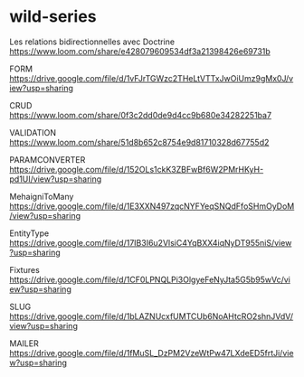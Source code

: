 # wild-series
Les relations bidirectionnelles avec Doctrine
https://www.loom.com/share/e428079609534df3a21398426e69731b

FORM
https://drive.google.com/file/d/1vFJrTGWzc2THeLtVTTxJwOiUmz9gMx0J/view?usp=sharing

CRUD
https://www.loom.com/share/0f3c2dd0de9d4cc9b680e34282251ba7

VALIDATION
https://www.loom.com/share/51d8b652c8754e9d81710328d67755d2

PARAMCONVERTER
https://drive.google.com/file/d/152OLs1ckK3ZBFwBf6W2PMrHKyH-pd1UI/view?usp=sharing

MehaigniToMany
https://drive.google.com/file/d/1E3XXN497zqcNYFYeqSNQdFfoSHmOyDoM/view?usp=sharing

EntityType
https://drive.google.com/file/d/17IB3I6u2VlsiC4YqBXX4iqNyDT955niS/view?usp=sharing

Fixtures
https://drive.google.com/file/d/1CF0LPNQLPi3OlgyeFeNyJta5G5b95wVc/view?usp=sharing

SLUG
https://drive.google.com/file/d/1bLAZNUcxfUMTCUb6NoAHtcRO2shnJVdV/view?usp=sharing

MAILER
https://drive.google.com/file/d/1fMuSL_DzPM2VzeWtPw47LXdeED5frtJi/view?usp=sharing




